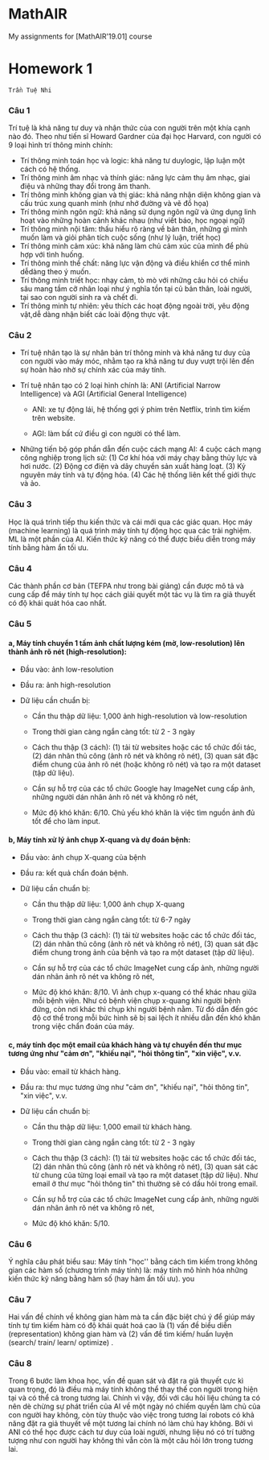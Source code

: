 # MathAIR
My assignments for [MathAIR'19.01] course

# Homework 1
```
Trần Tuệ Nhi
```

### Câu 1

Trí tuệ là khả năng tư duy và nhận thức của con người trên một khía cạnh nào đó. Theo như tiến sĩ Howard Gardner của đại học Harvard, con người có 9 loại hình trí thông minh chính: 
* Trí thông minh toán học và logic: khả năng tư duylogic, lập luận một cách có hệ thống.
* Trí thông minh âm nhạc và thính giác: năng lực cảm thụ âm nhạc, giai điệu và những thay đổi trong âm thanh.
* Trí thông minh không gian và thị giác: khả năng nhận diện không gian và cấu trúc xung quanh mình (như nhớ đường và vẽ đồ họa)
* Trí thông minh ngôn ngữ: khả năng sử dụng ngôn ngữ và ứng dụng linh hoạt vào những hoàn cảnh khác nhau (như viết báo, học ngoại ngữ)
* Trí thông minh nội tâm: thấu hiểu rõ ràng về bản thân, những gì mình muốn làm và giỏi phân tích cuộc sống (như lý luận, triết học)
* Trí thông minh cảm xúc: khả năng làm chủ cảm xúc của mình để phù hợp với tình huống.
* Trí thông minh thể chất: năng lực vận động và điều khiển cơ thể mình dễdàng theo ý muốn.
* Trí thông minh triết học: nhạy cảm, tò mò với những câu hỏi có chiều sâu mang tầm cỡ nhân loại như ý nghĩa tồn tại củ bản thân, loài người, tại sao con người sinh ra và chết đi.
* Trí thông minh tự nhiên: yêu thích các hoạt động ngoài trời, yêu động vật,dễ dàng nhận biết các loài động thực vật.

### Câu 2

* Trí tuệ nhân tạo là sự nhân bản trí thông minh và khả năng tư duy của con người vào máy móc, nhằm tạo ra khả năng tư duy vượt trội lên đến sự hoàn hảo nhờ sự chính xác của máy tính.

* Trí tuệ nhân tạo có 2 loại hình chính là: ANI (Artificial Narrow Intelligence) và AGI (Artificial General Intelligence)

  * ANI: xe tự động lái, hệ thống gợi ý phim trên Netflix, trình tìm kiếm trên website.

  * AGI: làm bất cứ điều gì con người có thể làm. 

* Những tiến bộ góp phần dẫn đến cuộc cách mạng AI: 4 cuộc cách mạng công nghiệp trong lịch sử: (1) Cơ khí hóa với máy chạy bằng thủy lực và hơi nước. (2) Động cơ điện và dây chuyền sản xuất hàng loạt. (3) Kỷ nguyên máy tính và tự động hóa. (4) Các hệ thống liên kết thế giới thực và ảo. 


### Câu 3

Học là quá trình tiếp thu kiến thức và cái mới qua các giác quan. Học máy (machine learning) là quá trình máy tính tự động học qua các trải nghiệm. ML là một phần của AI. Kiến thức kỹ năng có thể được biểu diễn trong máy tính bằng hàm ẩn tối ưu. 


### Câu 4

Các thành phần cơ bản (TEFPA như trong bài giảng) cần được mô tả và cung cấp để máy tính tự học cách giải quyết một tác vụ là tìm ra giả thuyết có độ khái quát hóa cao nhất.  


### Câu 5
#### a, Máy tính chuyển 1 tấm ảnh chất lượng kém (mờ, low-resolution) lên thành ảnh rõ nét (high-resolution):

* Đầu vào: ảnh low-resolution

* Đầu ra: ảnh high-resolution

* Dữ liệu cần chuẩn bị:

  * Cần thu thập dữ liệu: 1,000 ảnh high-resolution và low-resolution

  * Trong thời gian càng ngắn càng tốt: từ 2 - 3 ngày

  * Cách thu thập (3 cách): (1) tải từ websites hoặc các tổ chức đối tác, (2) dán nhãn thủ công (ảnh rõ nét và không rõ nét), (3) quan sát đặc điểm chung của ảnh rõ nét (hoặc không rõ nét) và tạo ra một dataset (tập dữ liệu).

  * Cần sự hỗ trợ của các tổ chức Google hay ImageNet cung cấp ảnh, những người dán nhãn ảnh rõ nét và không rõ nét,

  * Mức độ khó khăn: 6/10. Chủ yếu khó khăn là việc tìm nguồn ảnh đủ tốt để cho làm input.



#### b, Máy tính xử lý ảnh chụp X-quang và dự đoán bệnh:

* Đầu vào: ảnh chụp X-quang của bệnh

* Đầu ra: kết quả chẩn đoán bệnh. 

* Dữ liệu cần chuẩn bị:  

  * Cần thu thập dữ liệu: 1,000 ảnh chụp X-quang 

  * Trong thời gian càng ngắn càng tốt: từ 6-7 ngày

  * Cách thu thập (3 cách): (1) tải từ websites hoặc các tổ chức đối tác, (2) dán nhãn thủ công (ảnh rõ nét và không rõ nét), (3) quan sát đặc điểm chung trong ảnh của bệnh và tạo ra một dataset (tập dữ liệu).

  * Cần sự hỗ trợ của các tổ chức ImageNet cung cấp ảnh, những người dán nhãn ảnh rõ nét va không rõ nét,

  * Mức độ khó khăn: 8/10. Vì ảnh chụp x-quang có thể khác nhau giữa mỗi bệnh viện. Như có bệnh viện chụp x-quang khi người bệnh đứng, còn nơi khác thì chụp khi người bệnh nằm. Từ đó dẫn đến góc độ cơ thể trong mỗi bức hình sẽ bị sai lệch ít nhiều dẫn đến khó khăn trong việc chẩn đoán của máy. 



#### c, máy tính đọc một email của khách hàng và tự chuyển đến thư mục tương ứng như "cảm ơn", "khiếu nại", "hỏi thông tin", "xin việc", v.v.

* Đầu vào:  email từ khách hàng.  

* Đầu ra:  thư mục tương ứng như "cảm ơn", "khiếu nại", "hỏi thông tin", "xin việc", v.v.  

*  Dữ liệu cần chuẩn bị:    

   * Cần thu thập dữ liệu: 1,000 email từ khách hàng. 

   * Trong thời gian càng ngắn càng tốt: từ 2 - 3 ngày

   * Cách thu thập (3 cách): (1) tải từ websites hoặc các tổ chức đối tác, (2) dán nhãn thủ công (ảnh rõ nét và không rõ nét), (3) quan sát các từ chung của từng loại email và tạo ra một dataset (tập dữ liệu). Như email ở thư mục "hỏi thông tin" thì thường sẽ có dấu hỏi trong email.

   * Cần sự hỗ trợ của các tổ chức ImageNet cung cấp ảnh, những người dán nhãn ảnh rõ nét va không rõ nét,

   * Mức độ khó khăn: 5/10. 


### Câu 6

 Ý nghĩa câu phát biểu sau: Máy tính "học'' bằng cách tìm kiếm trong không gian các hàm số (chương trình máy tính) là: máy tính mô hình hóa những kiến thức kỹ năng bằng hàm số (hay hàm ẩn tối ưu). you


### Câu 7

Hai vấn đề chính về không gian hàm mà ta cần đặc biệt chú ý để giúp máy tính tự tìm kiếm hàm có độ khái quát hoá cao là  (1) vấn đề biểu diễn (representation) không gian hàm và (2) vấn đề tìm kiếm/ huấn luyện (search/ train/ learn/ optimize) .

### Câu 8

Trong 6 bước làm khoa học, vấn đề quan sát và đặt ra giả thuyết cực kì quan trọng, đó là điều mà máy tính không thể thay thế con người trong hiện tại và có thể cả trong tương lai. Chính vì vậy, đối với câu hỏi liệu chúng ta có nên dè chừng sự phát triển của AI về một ngày nó chiếm quyền làm chủ của con người hay không, còn tùy thuộc vào việc trong tương lai robots có khả năng đặt ra giả thuyết về một tương lai chính nó làm chủ hay không. Bởi vì ANI có thể học được cách tư duy của loài người, nhưng liệu nó có trí tưởng tượng như con người hay không thì vẫn còn là một câu hỏi lớn trong tương lai. 
